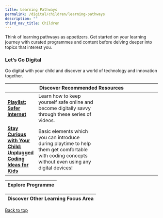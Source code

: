 ```yaml
---
title: Learning Pathways
permalink: /digital/children/learning-pathways
description: ""
third_nav_title: Children
---
```

<style type="text/css">
/* Links */
.content a { color: #322987; }
.content a:focus,
.content a:hover { color: #28216c; }

/* Button Outline */
.bp-button { padding-left: 1.5rem; padding-right: 1.5rem; }
.bp-button.is-primary-outline { border: 1px solid #322987; color: #322987; background-color: transparent; text-decoration: none; }
.bp-button.is-primary-outline:focus,
.bp-button.is-primary-outline:hover { border: 1px solid #322987; color: #cff2e8; background-color: #322987; text-decoration: none; }

/* Responsive Iframe */
.responsive-iframe { position: absolute; top: 0; left: 0; bottom: 0; right: 0; width: 100%; height: 100%; }
.responsive-iframe-container { position: relative; overflow: hidden; width: 100%; }
.responsive-iframe-container.ratio-16by9 { padding-top: 56.25%; }
.responsive-iframe-container.ratio-4by3 { padding-top: 75%; }
.responsive-iframe-container.ratio-3by2 { padding-top: 66.66%; }
.responsive-iframe-container.ratio-1by1 { padding-top: 100%; }
</style>
Think of learning pathways as appetizers. Get started on your learning journey with curated programmes and content before delving deeper into topics that interest you.
<h3><b>Let’s Go Digital</b></h3>
Go digital with your child and discover a world of technology and innovation together. 
<div class="horizontal-scroll margin--bottom--lg">
  <table class="generic-table">
    <thead>
      <tr>
        <th colspan="4" class="is-uppercase has-weight-normal">Discover Recommended Resources</th>
      </tr>
    </thead>
    <tbody>
      <tr>
        <td style="width: 20%;"><a href="/digital/children/content" target="_blank"><b>Playlist: Safer Internet</b></a></td>
        <td style="width: 40%;">Learn how to keep yourself safe online and become digitally savvy through these series of videos.</td>
        <td style="width: 20%;"></td>
        <td style="width: 20%;"></td>
      </tr>
      <tr>
        <td><a href="https://childrenandteens.nlb.gov.sg/diy-resources/primary/stay-curious-with-your-child" target="_blank"><b>Stay Curious with Your Child: Unplugged Coding Ideas for Kids</b></a></td>
        <td>Basic elements which you can introduce during playtime to help them get comfortable with coding concepts without even using any digital devices!</td>
        <td> </td>
        <td> </td>
      </tr>
    </tbody>
  </table>
</div>
<div class="horizontal-scroll margin--bottom--lg">
  <table class="generic-table">
    <thead>
      <tr>
        <th colspan="4" class="is-uppercase has-weight-normal">Explore Programme</th>
      </tr>
    </thead>
		<tbody></tbody>
	</table>
		</div>
<div class="horizontal-scroll margin--bottom--lg">
<table class="generic-table">
    <thead>
      <tr>
        <th colspan="4" class="is-uppercase has-weight-normal ">Discover Other Learning Focus Area</th>
      </tr>
    </thead>
    <tbody>
    </tbody>
  </table>
</div>
 <p class="has-text-right margin--top--xl"><a href="#main-content">Back to top</a></p>